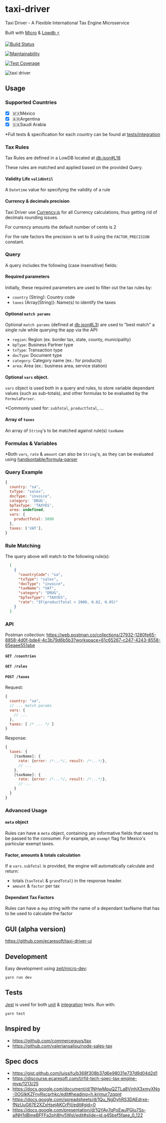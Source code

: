 # taxi-driver
Taxi Driver - A Flexible International Tax Engine Microservice

Built with [Micro](https://github.com/zeit/micro) & [Lowdb ⚡️](https://github.com/typicode/lowdb)

[![Build Status](https://travis-ci.org/ecaresoft/taxi-driver.svg?branch=master)](https://travis-ci.org/ecaresoft/taxi-driver)

[![Maintainability](https://api.codeclimate.com/v1/badges/9cabf46da635a1db84a8/maintainability)](https://codeclimate.com/github/ecaresoft/taxi-driver/maintainability)

[![Test Coverage](https://api.codeclimate.com/v1/badges/9cabf46da635a1db84a8/test_coverage)](https://codeclimate.com/github/ecaresoft/taxi-driver/test_coverage)

![taxi driver](https://user-images.githubusercontent.com/119117/48316345-df182200-e5a7-11e8-94ff-bab2f79694f0.jpg)

## Usage

### Supported Countries

- [x] 🇲🇽México
- [x] 🇦🇷Argentina
- [x] 🇸🇦Saudi Arabia

\*Full tests & specification for each country can be found at [tests/integration](https://github.com/ecaresoft/taxi-driver/tree/master/tests/integration)

### Tax Rules

Tax Rules are defined in a LowDB located at [db.json#L18](https://github.com/ecaresoft/taxi-driver/blob/master/db.json#L18)

These rules are matched and applied based on the provided Query.

#### Validity Life `validUntil`

A `Datetime` value for specifying the validity of a rule

#### Currency & decimals precision

Taxi Driver use [Currency.js](https://currency.js.org) for all Currency
calculations, thus getting rid of decimals rounding issues.

For currency amounts the default number of cents is 2

For the rate factors the precision is set to 8 using the `FACTOR_PRECISION`
constant.

### Query

A query includes the following (case insensitive) fields:

#### Required parameters

Initially, these required parameters are used to filter out the tax rules by:

  - `country` (String): Country code
  - `taxes` (Array(String)): Name(s) to identify the taxes

#### Optional `match params`

Optional `match params` (defined at [db.json#L3](https://github.com/ecaresoft/taxi-driver/blob/master/lib/match.js#L4)) are used to "best match" a single rule while querying the app via the API:

  - `region`: Region (ex. border tax, state, county, municipality)
  - `bpType`: Business Partner type
  - `txType`: Transaction type
  - `docType`: Document type
  - `category`: Category name (ex.: for products)
  - `area`: Area (ex.: business area, service station)

#### Optional `vars` object.

`vars` object is used both in a query and rules, to store variable dependant values (such as sub-totals), and other formulas to be evaluated by the `FormulaParser`.

\*Commonly used for: `subTotal`, `productTotal`, ...

#### Array of `taxes`

An array of `String`'s to be matched against rule(s) `taxName`

### Formulas & Variables

\*Both `vars`, `rate` & `amount` can also be `String`'s, as they can be evaluated using [handsontable/formula-parser](https://github.com/handsontable/formula-parser)

### Query Example

```javascript
{
  country: "sa",
  txType: "sales",
  docType: "invoice",
  category: 'DRUG',
  bpTaxType: 'TAXYES',
  area: undefined,
  vars: {
    productTotal: 5000
  },
  taxes: ['VAT'],
}
```

### Rule Matching

The query above will match to the following rule(s):

```json
  [
    {
      "countryCode": "sa",
      "txType": "sales",
      "docType": "invoice",
      "taxName": "VAT",
      "category": "DRUG",
      "bpTaxType": "TAXYES",
      "rate": "IF(productTotal > 2000, 0.02, 0.05)"
    }
  ]
```

### API

Postman collection: https://web.postman.co/collections/27932-1280fe65-8858-4d0f-bde4-4c3b79d6b5b3?workspace=61c65267-c247-4243-8558-65eaee551abe

#### `GET /countries`

#### `GET /rules`

#### `POST /taxes`

Request:

```javascript
{
  country: "sa",
  // ... match params
  vars: {
    // ...
  },
  taxes: [ /* ... */ ]
}
```

Response:

```javascript
{
  taxes: {
    [taxName]: {
      rate: {error: /*...*/, result: /*...*/},
      // ...
    },
    [taxName]: {
      rate: {error: /*...*/, result: /*...*/},
      // ...
    }
  }
}
```

### Advanced Usage

#### `meta` object

Rules can have a `meta` object, containing any informative fields that
need to be passed to the consumer. For example, an `exempt` flag for
Mexico's particular exempt taxes.

#### Factor, amounts & totals calculation

If a `vars.subTotal` is provided, the engine will automatically
calculate and return:

- totals (`taxTotal` & `grandTotal`) in the response header.
- `amount` & `factor` per tax

#### Dependant Tax Factors

Rules can have a `dep` string with the name of a dependant taxName that
has to be used to calculate the factor

## GUI (alpha version)

https://github.com/ecaresoft/taxi-driver-ui

## Development

Easy development using [zeit/micro-dev](https://github.com/zeit/micro-dev):

```
yarn run dev
```

## Tests

[Jest](https://jestjs.io/) is used for both [unit](https://github.com/ecaresoft/taxi-driver/tree/master/tests/unit) & [integration](https://github.com/ecaresoft/taxi-driver/tree/master/tests/integration) tests. Run with:

```
yarn test
```

## Inspired by

- https://github.com/commerceguys/tax
- https://github.com/valeriansaliou/node-sales-tax

## Spec docs

- https://gist.github.com/luissifu/b368f308b37d6e98031e737d9d04d2d1
- https://discourse.ecaresoft.com/t/rfd-tech-spec-tax-engine-mvp/1213/25
- https://docs.google.com/document/d/1NHwMpuQZTLa8VinhX3xmyXNg-0OGlkKZFnyRscprhkc/edit#heading=h.krjmur7zqqnt
- https://docs.google.com/spreadsheets/d/1Qu_NgDyhRS3DAEdrxe-fNzUuG67E2XZxHsejAKCrPjI/edit#gid=0
- https://docs.google.com/presentation/d/1QYAy7qPoEwJPGlu7Ss-alNH1dBmeBFFFa2ph8hy5WsI/edit#slide=id.g45bef5faee_0_122

